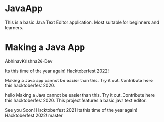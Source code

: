# JavaApp
This is a basic Java Text Editor application. Most suitable for beginners and learners.
# Making a Java App
 AbhinavKrishna26-Dev

Its this time of the year again! Hacktoberfest 2022!

Making a Java app cannot be easier than this. Try it out. Contribute here this hacktoberfest 2020.

hello
Making a Java cannot be easier than this. Try it out. Contribute here this hacktoberfest 2020.
This project features a basic java text editor.

See you Soon!
Hacktoberfest 2021
Its this time of the year again!
Hacktoberfest 2022!
 master

